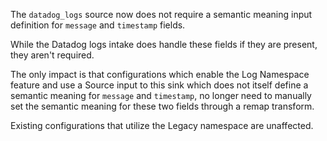The `datadog_logs` source now does not require a semantic meaning input definition for `message` and `timestamp` fields.

While the Datadog logs intake does handle these fields if they are present, they aren't required.

The only impact is that configurations which enable the Log Namespace feature and use a Source input to this sink which does not itself define a semantic meaning for `message` and `timestamp`, no longer need to manually set the semantic meaning for these two fields through a remap transform.

Existing configurations that utilize the Legacy namespace are unaffected.
